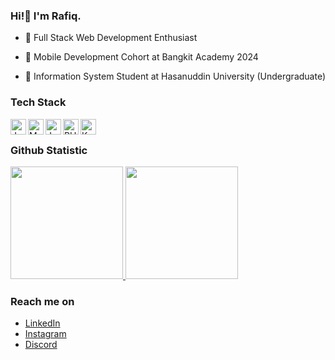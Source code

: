 ### Hi!👋 I'm Rafiq.

- 👀 Full Stack Web Development Enthusiast 

- 🔭 Mobile Development Cohort at Bangkit Academy 2024 

- 🌱 Information System Student at Hasanuddin University (Undergraduate)

### Tech Stack
<img align="left" alt="Java" title="Java" height="25px" src="https://camo.githubusercontent.com/3e4118f27767322e9246daeaad4c3a96dad62c79bcae01b9788b4a753b720883/68747470733a2f2f75706c6f61642e77696b696d656469612e6f72672f77696b6970656469612f656e2f7468756d622f332f33302f4a6176615f70726f6772616d6d696e675f6c616e67756167655f6c6f676f2e7376672f33303070782d4a6176615f70726f6772616d6d696e675f6c616e67756167655f6c6f676f2e7376672e706e67" />
<img align="left" alt="MySQL" title="MySQL" height="25px" src="https://www.mysql.com/common/logos/logo-mysql-170x115.png" />
<img align="left" alt="JavaScript" title="JavaScript" height="25px" src="https://upload.wikimedia.org/wikipedia/commons/9/99/Unofficial_JavaScript_logo_2.svg" />
<img align="left" alt="PHP" title="PHP" height="25px" src="https://www.php.net//images/logos/new-php-logo.svg" />
<img align="left" alt="Kotlin" title="Kotlin" height="25px" src="https://kotlinlang.org/docs/images/kotlin-logo.png" />
<br>

### Github Statistic
<p align="left">
<a href="https://github.com/abdrafiqanwar">
  <img height="180em" src="https://github-readme-stats-eight-theta.vercel.app/api?username=abdrafiqanwar&show_icons=true&theme=algolia&include_all_commits=true&count_private=true"/>
  <img height="180em" src="https://github-readme-stats-eight-theta.vercel.app/api/top-langs/?username=abdrafiqanwar&layout=compact&langs_count=8&theme=algolia"/>
</a>
</p>

### Reach me on
- <a href="https://www.linkedin.com/in/abd-rafiq-anwar-382426187/">LinkedIn</a>
- <a href="https://www.instagram.com/abd.rafiqanwar/">Instagram</a>
- <a href="https://discord.com/users/rakqunn#0525">Discord</a>


<!--
**abdrafiqanwar/abdrafiqanwar** is a ✨ _special_ ✨ repository because its `README.md` (this file) appears on your GitHub profile.

Here are some ideas to get you started:

- 🔭 I’m currently working on ...
- 🌱 I’m currently learning ...
- 👯 I’m looking to collaborate on ...
- 🤔 I’m looking for help with ...
- 💬 Ask me about ...
- 📫 How to reach me: ...
- 😄 Pronouns: ...
- ⚡ Fun fact: ...
-->
